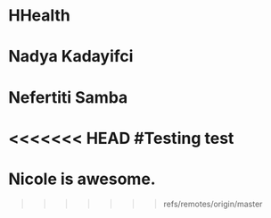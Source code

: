 # HHealth
# Nadya Kadayifci
# Nefertiti Samba
<<<<<<< HEAD
#Testing
test
=======
# Nicole is awesome.
>>>>>>> refs/remotes/origin/master
